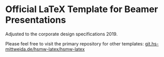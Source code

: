# Official LaTeX Template for Beamer Presentations

Adjusted to the corporate design specifications 2019.

Please feel free to visit the primary repository for other templates:
[git.hs-mittweida.de/hsmw-latex/hsmw-latex](https://git.hs-mittweida.de/hsmw-latex/hsmw-latex)
